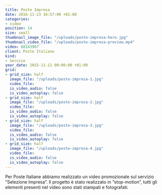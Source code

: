 ```yaml
---
title: Poste Impresa
date: 2016-11-23 16:57:00 +01:00
categories:
- video
position: 14
size: small
thumbnail_image_file: "/uploads/poste-impresa-hero.jpg"
thumbnail_video_file: "/uploads/poste-impresa-preview.mp4"
video: 68143987
client: Poste Italiane
kind:
- Service
year_date: 2015-11-11 00:00:00 +01:00
grid:
- grid_size: half
  image_file: "/uploads/poste-impresa-1.jpg"
  video_file: 
  is_video_audio: false
  is_video_autoplay: false
- grid_size: half
  image_file: "/uploads/poste-impresa-2.jpg"
  video_file: 
  is_video_audio: false
  is_video_autoplay: false
- grid_size: half
  image_file: "/uploads/poste-impresa-3.jpg"
  video_file: 
  is_video_audio: false
  is_video_autoplay: false
- grid_size: half
  image_file: "/uploads/poste-impresa-4.jpg"
  video_file: 
  is_video_audio: false
  is_video_autoplay: false
---
```


Per Poste Italiane abbiamo realizzato un video promozionale sul servizio “Selezione Impresa”.
Il progetto è stato realizzato in “stop-motion”, tutti gli elementi presenti nel video sono stati stampati e fotografati.
